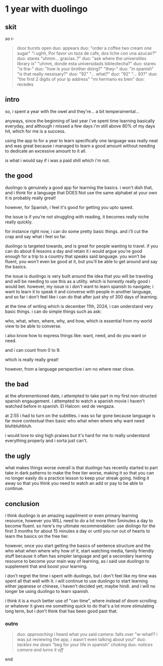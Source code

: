 # 1 year with duolingo

## skit
so i-
> door bursts open 
> duo: appears
> duo: "order a coffee two cream one sugar"
"i ughh, 
Por favor un taza de cafe, dos liche con una azucair?"
> duo: stares
"uhmm... gracias..?"
> duo: "ask where the universities library is"
"uhmm, donde esta universidads bibleotecha?"
> duo: stares
"is tha-"
> duo: "how is your brother doing?"
"they-"
> duo: "in spanish"
"is that really nessisary?"
> duo: "92"
"... what?"
> duo: "92"
"... 93?"
> duo: "the first 2 digits of your ip address"
"mi hermano es bien"
> duo: recedes

## intro
so, i spent a year with the owel and they're... a bit temperamental...

anyways, since the beginning of last year i've spent time learning  basically everyday, and although i missed a few days i'm still above 80% of my days hit, which for me is a success.

using the app to for a year to learn specifically one language was really neat and was great because i managed to learn a good amount without needing to dedicate an excessive amount to it all.

is what i would say if i was a paid shill which i'm not.

## the good
duolingo is genuinely a good app for learning the basics. i won't dish that, and i think for a language that DOES Not use the same alphabet at your own it is probably really great!

however, for Spanish, i feel it's good for getting you upto speed.

the issue is if you're not struggling with reading, it becomes really niche really quickly.

for instance right now, i can do some pretty basic things. and i'll cut the crap and say what i feel so far.

duolingo is targeted towards, and is great for people wanting to travel. if you can do about 6 lessons a day and retain it i would argue you're good enough for a trip to a country that speaks said language. you won't be fluent, you won't even be good at it, but you'll be able to get around and say the basics.

the issue is duolingo is very built around the idea that you will be traveling and will be needing to use this as a utility. which is honestly really good i would bet. however, my issue is i don't want to learn spanish to navigate; i want to learn it to speak it and converse with people in another language, and so far i don't feel like i can do that after just shy of 300 days of learning.

at the time of writing which is december 11th, 2024, i can understand very basic things. 
i can do simple things such as ask:

who, what, when, where, why, and how, which is essential from my world view to be able to converse.

i also know how to express things like: want, need, and do you want or need.

and i can count from 0 to 9.

which is really really great!

however, from a language perspective i am no where near close.

## the bad
at the aforementioned date, i attempted to take part in my first non-structed spanish engaugement. i attempted to watch a spanish movie i haven't watched before in spanish. 
El Halcon: sed de vengaza.

at 2:55 i had to turn on the subtitles.
i was so far gone because language is far more contextual then basic who what when where why want need bluhbluhbluh.

i would love to sing high praises but it's hard for me to really understand everything properly and i sorta just can't.

## the ugly
what makes things worse overall is that duolingo has recently started to part take in dark patterns to make the free tier worse, making it so that you can no longer easily do a practice lesson to keep your streak going. hiding it away so that you think you need to watch an add or pay to be able to continue.

## conclusion
i think duolingo is an amazing suppliment or even primary learning resource, however you WILL need to do a lot more then 5minutes a day to become fluent. 
so here's my ultimate recommendation: use diolingo for the first 3 months for about 15 minutes a day or until you run out of hearts to learn the basics on the free tier. 

however, once you start getting the basics of sentence structure and the who what when where why how of it, start watching media, family friendly stuff because it often has simpler language and get a secondary learning resource to become your main way of learning, as i said use duolingo to supplement that and boost your learning.

i don't regret the time i spent with duolingo, but i don't feel like my time was spent all that well with it. i will continue to use duolingo to start learning either japanese or chinese, i haven't decided yet; maybe hindi. and i will no longer be using duolingo to learn spanish.

i think it is a much better use of "can time", where instead of doom scrolling or whatever it gives me something quick to do that's a lot more stimulating long term, but i don't think that has been good past that.

### outro 
> duo: *approaching* i heard what you said
> camera: falls over
"w-what!? i was jut reviewing the app, i wasn't even talking about you!"
> duo: *tackles me down* "beg for your life in spanish"
*choking*
> duo: *notices camera and turns it off*

end
